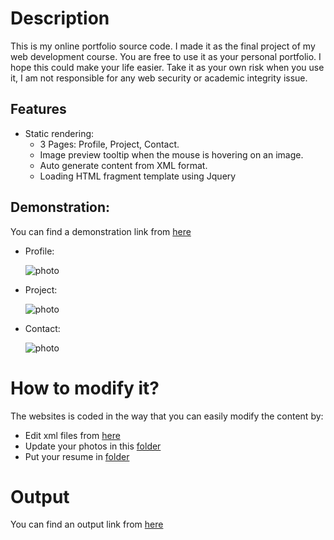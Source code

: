 # Description
This is my online portfolio source code. I made it as the final project of my web development course.
You are free to use it as your personal portfolio. I hope this could make your life easier.
Take it as your own risk when you use it, I am not responsible for any web security or academic integrity issue.

## Features
* Static rendering:
  * 3 Pages: Profile, Project, Contact.
  * Image preview tooltip when the mouse is hovering on an image.
  * Auto generate content from XML format.
  * Loading HTML fragment template using Jquery

## Demonstration:
You can find a demonstration link from [here](https://jimmyvo2410.github.io/)    
* Profile: 

    ![photo](https://github.com/jimmyvo2410/jimmyvo2410.github.io/blob/master/doc/profile.JPG)
    
* Project: 

    ![photo](https://github.com/jimmyvo2410/jimmyvo2410.github.io/blob/master/doc/project.JPG)
    
* Contact: 

    ![photo](https://github.com/jimmyvo2410/jimmyvo2410.github.io/blob/master/doc/contact.JPG)
    
    
# How to modify it?
The websites is coded in the way that you can easily modify the content by:
* Edit xml files from [here](https://github.com/jimmyvo2410/jimmyvo2410.github.io/tree/master/static/file)
* Update your photos in this [folder](https://github.com/jimmyvo2410/jimmyvo2410.github.io/tree/master/static/images) 
* Put your resume in [folder](https://github.com/jimmyvo2410/jimmyvo2410.github.io/tree/master/static/xml) 

# Output
You can find an output link from [here](https://jimmyvo2410.github.io)

